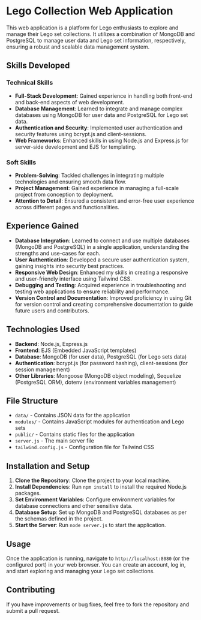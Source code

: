 # Lego Collection Web Application

This web application is a platform for Lego enthusiasts to explore and manage their Lego set collections. It utilizes a combination of MongoDB and PostgreSQL to manage user data and Lego set information, respectively, ensuring a robust and scalable data management system.

## Skills Developed

### Technical Skills

- **Full-Stack Development**: Gained experience in handling both front-end and back-end aspects of web development.
- **Database Management**: Learned to integrate and manage complex databases using MongoDB for user data and PostgreSQL for Lego set data.
- **Authentication and Security**: Implemented user authentication and security features using bcrypt.js and client-sessions.
- **Web Frameworks**: Enhanced skills in using Node.js and Express.js for server-side development and EJS for templating.

### Soft Skills

- **Problem-Solving**: Tackled challenges in integrating multiple technologies and ensuring smooth data flow.
- **Project Management**: Gained experience in managing a full-scale project from conception to deployment.
- **Attention to Detail**: Ensured a consistent and error-free user experience across different pages and functionalities.

## Experience Gained

- **Database Integration**: Learned to connect and use multiple databases (MongoDB and PostgreSQL) in a single application, understanding the strengths and use-cases for each.
- **User Authentication**: Developed a secure user authentication system, gaining insights into security best practices.
- **Responsive Web Design**: Enhanced my skills in creating a responsive and user-friendly interface using Tailwind CSS.
- **Debugging and Testing**: Acquired experience in troubleshooting and testing web applications to ensure reliability and performance.
- **Version Control and Documentation**: Improved proficiency in using Git for version control and creating comprehensive documentation to guide future users and contributors.

## Technologies Used

- **Backend**: Node.js, Express.js
- **Frontend**: EJS (Embedded JavaScript templates)
- **Database**: MongoDB (for user data), PostgreSQL (for Lego sets data)
- **Authentication**: bcrypt.js (for password hashing), client-sessions (for session management)
- **Other Libraries**: Mongoose (MongoDB object modeling), Sequelize (PostgreSQL ORM), dotenv (environment variables management)

## File Structure

- `data/` - Contains JSON data for the application
- `modules/` - Contains JavaScript modules for authentication and Lego sets
- `public/` - Contains static files for the application
- `server.js` - The main server file
- `tailwind.config.js` - Configuration file for Tailwind CSS

## Installation and Setup

1. **Clone the Repository**: Clone the project to your local machine.
2. **Install Dependencies**: Run `npm install` to install the required Node.js packages.
3. **Set Environment Variables**: Configure environment variables for database connections and other sensitive data.
4. **Database Setup**: Set up MongoDB and PostgreSQL databases as per the schemas defined in the project.
5. **Start the Server**: Run `node server.js` to start the application.

## Usage

Once the application is running, navigate to `http://localhost:8080` (or the configured port) in your web browser. You can create an account, log in, and start exploring and managing your Lego set collections.

## Contributing

If you have improvements or bug fixes, feel free to fork the repository and submit a pull request.
